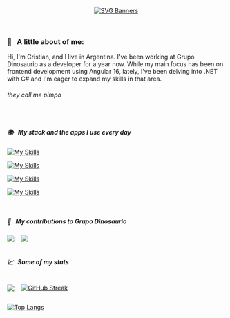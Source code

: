 <div id="header" align="center">

  [![SVG Banners](https://svg-banners.vercel.app/api?type=glitch&text1=🤠Frontend💀&width=800&height=400)](https://github.com/Akshay090/svg-banners)

</div>
<br>

### 🐣 &nbsp; A little about of me: 

Hi, I'm Cristian, and I live in Argentina. I've been working at Grupo Dinosaurio as a developer for a year now. While my main focus has been on frontend development using Angular 16, lately, I've been delving into .NET with C# and I'm eager to expand my skills in that area.

###### *they call me pimpo*

<br />

##### 📚 &nbsp; *My stack and the apps I use every day*

<p align="left">

[![My Skills](https://skillicons.dev/icons?i=angular,jest,javascript,ts,html,css,sass,bootstrap)](https://skillicons.dev)

[![My Skills](https://skillicons.dev/icons?i=cs,dotnet,mysql,postman)](https://skillicons.dev)

[![My Skills](https://skillicons.dev/icons?i=github,git,md)](https://skillicons.dev)

[![My Skills](https://skillicons.dev/icons?i=visualstudio,vscode)](https://skillicons.dev)

<br>

##### 💼 &nbsp; *My contributions to Grupo Dinosaurio*

<div style="display:flex; justify-content: flex-start; gap: 16px;">

<a href="https://github.com/Cristian-Sosa/envases">
<img src="https://github-readme-stats.vercel.app/api/pin/?username=cristian-sosa&repo=envases&theme=dark&show_icons=false" />
</a>

<a href="https://github.com/Cristian-Sosa/FilaDigital">
<img src="https://github-readme-stats.vercel.app/api/pin/?username=cristian-sosa&repo=FilaDigital&theme=dark&show_icons=false" />
</a>

</div>

<br />

##### 📈 &nbsp; *Some of my stats*

<div style="display: flex; justify-content: flex-start; align-items: center; gap: 16px;">

<img src="https://github-readme-stats.vercel.app/api?username=cristian-sosa&show_icons=true&theme=dark" />

<a href="https://git.io/streak-stats"><img src="https://streak-stats.demolab.com?user=Cristian-Sosa&theme=dark&date_format=M%20j%5B%2C%20Y%5D&mode=weekly&exclude_days=Sun%2CSat&card_width=320&fire=C4C4C4&ring=C4C4C475&currStreakLabel=62E285&dates=EBEBEB84&sideLabels=62E285AF&sideNums=EBEBEBA2&excludeDaysLabel=EB5454C6&hide_longest_streak=true" alt="GitHub Streak" /></a>

</div>

[![Top Langs](https://github-readme-stats.vercel.app/api/top-langs/?username=cristian-sosa&theme=dark)](https://github.com/anuraghazra/github-readme-stats)